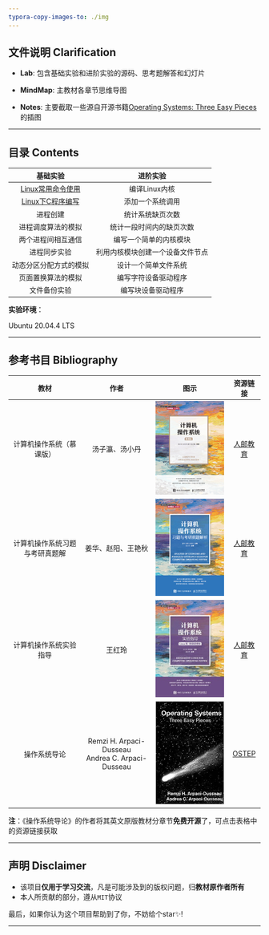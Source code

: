 ```yaml
---
typora-copy-images-to: ./img
---
```


## 文件说明 Clarification

- **Lab**: 包含基础实验和进阶实验的源码、思考题解答和幻灯片

- **MindMap**: 主教材各章节思维导图

- **Notes**: 主要截取一些源自开源书籍<a href="https://pages.cs.wisc.edu/~remzi/OSTEP/">Operating Systems: Three Easy Pieces</a>的插图

------



## 目录 Contents

|                           基础实验                           |             进阶实验             |
| :----------------------------------------------------------: | :------------------------------: |
| <a href="Lab\ElementaryLab\2.1-UsageOfLinuxcommands">Linux常用命令使用</a> |          编译Linux内核           |
| <a href="Lab\ElementaryLab\2.2-ProgramCinLinux">Linux下C程序编写</a> |         添加一个系统调用         |
|                           进程创建                           |         统计系统缺页次数         |
|                      进程调度算法的模拟                      |     统计一段时间内的缺页次数     |
|                      两个进程间相互通信                      |      编写一个简单的内核模块      |
|                         进程同步实验                         | 利用内核模块创建一个设备文件节点 |
|                    动态分区分配方式的模拟                    |       设计一个简单文件系统       |
|                      页面置换算法的模拟                      |       编写字符设备驱动程序       |
|                         文件备份实验                         |        编写块设备驱动程序        |

**实验环境**：

Ubuntu 20.04.4 LTS

------



## 参考书目 Bibliography

|              教材              |                        作者                         |                             图示                             |                           资源链接                           |
| :----------------------------: | :-------------------------------------------------: | :----------------------------------------------------------: | :----------------------------------------------------------: |
|    计算机操作系统（慕课版）    |                   汤子瀛、汤小丹                    |  ![计算机操作系统（慕课版）](img/21044c7c8ccc3d528f35.png)   | <a href="https://www.ryjiaoyu.com/book/details/42942">人邮教育</a> |
| 计算机操作系统习题与考研真题解 |                 姜华、赵阳、王艳秋                  | ![计算机操作系统习题与考研真题解析](img/21068d594854e945893e.png) | <a href="https://www.ryjiaoyu.com/book/details/43176">人邮教育</a> |
|     计算机操作系统实验指导     |                       王红玲                        |   ![计算机操作系统实验指导](img/211146b8bcdbf6e13e9d.jpeg)   | <a href="https://www.ryjiaoyu.com/book/details/44907">人邮教育</a> |
|          操作系统导论          | Remzi H. Arpaci-Dusseau<br>Andrea C. Arpaci-Dusseau | ![img](img/51rSSmdEUlL._SY291_BO1,204,203,200_QL40_FMwebp_.jpg) | <a href="https://pages.cs.wisc.edu/~remzi/OSTEP/">OSTEP</a>  |

**注**：《操作系统导论》的作者将其英文原版教材分章节**免费开源**了，可点击表格中的资源链接获取

------



## 声明 Disclaimer

- 该项目**仅用于学习交流**，凡是可能涉及到的版权问题，归**教材原作者所有**
- 本人所贡献的部分，遵从`MIT`协议

最后，如果你认为这个项目帮助到了你，不妨给个star✨!

------

